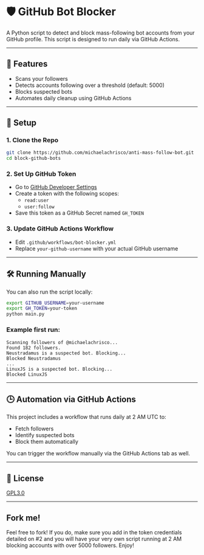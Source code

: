 # 🛡️ GitHub Bot Blocker

A Python script to detect and block mass-following bot accounts from your GitHub profile. This script is designed to run daily via GitHub Actions.

---

## 🚀 Features
- Scans your followers
- Detects accounts following over a threshold (default: 5000)
- Blocks suspected bots
- Automates daily cleanup using GitHub Actions

---

## 🔧 Setup

### 1. Clone the Repo
```bash
git clone https://github.com/michaelachrisco/anti-mass-follow-bot.git
cd block-github-bots
```

### 2. Set Up GitHub Token
- Go to [GitHub Developer Settings](https://github.com/settings/tokens)
- Create a token with the following scopes:
  - `read:user`
  - `user:follow`
- Save this token as a GitHub Secret named `GH_TOKEN`

### 3. Update GitHub Actions Workflow
- Edit `.github/workflows/bot-blocker.yml`
- Replace `your-github-username` with your actual GitHub username

---

## 🛠️ Running Manually

You can also run the script locally:
```bash
export GITHUB_USERNAME=your-username
export GH_TOKEN=your-token
python main.py
```
### Example first run:
```
Scanning followers of @michaelachrisco...
Found 182 followers.
Neustradamus is a suspected bot. Blocking...
Blocked Neustradamus
...
LinuxJS is a suspected bot. Blocking...
Blocked LinuxJS
```


---

## 🕒 Automation via GitHub Actions

This project includes a workflow that runs daily at 2 AM UTC to:
- Fetch followers
- Identify suspected bots
- Block them automatically

You can trigger the workflow manually via the GitHub Actions tab as well.

---

## 📜 License
[GPL3.0](https://opensource.org/license/gpl-3-0)

---

## Fork me!
Feel free to fork! If you do, make sure you add in the token credentials detailed on #2 and you will have your very own script running at 2 AM blocking accounts with over 5000 followers.
Enjoy!

